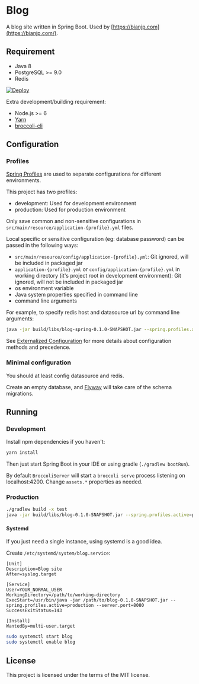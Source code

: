 # Blog

A blog site written in Spring Boot. Used by [https://bianjp.com](https://bianjp.com/).

## Requirement

* Java 8
* PostgreSQL >= 9.0
* Redis

[![Deploy](https://www.herokucdn.com/deploy/button.svg)](https://heroku.com/deploy)

Extra development/building requirement:

* Node.js >= 6
* [Yarn](https://yarnpkg.com/en/)
* [broccoli-cli](https://github.com/broccolijs/broccoli-cli)

## Configuration

### Profiles

[Spring Profiles](https://docs.spring.io/spring-boot/docs/current/reference/htmlsingle/#boot-features-profiles) are used to separate configurations for different environments.

This project has two profiles:

* development: Used for development environment
* production: Used for production environment

Only save common and non-sensitive configurations in `src/main/resource/application-{profile}.yml` files.

Local specific or sensitive configuration (eg: database password) can be passed in the following ways:

* `src/main/resource/config/application-{profile}.yml`: Git ignored, will be included in packaged jar
* `application-{profile}.yml` or `config/application-{profile}.yml` in working directory (it's project root in development environment): Git ignored, will not be included in packaged jar
* os environment variable
* Java system properties specified in command line
* command line arguments

For example, to specify redis host and datasource url by command line arguments:

```bash
java -jar build/libs/blog-spring-0.1.0-SNAPSHOT.jar --spring.profiles.active=production --spring.redis.host=127.0.0.1 --spring.datasource.url=jdbc:postgresql://localhost/blog
```

See [Externalized Configuration](https://docs.spring.io/spring-boot/docs/1.5.7.RELEASE/reference/htmlsingle/#boot-features-external-config) for more details about configuration methods and precedence.

### Minimal configuration

You should at least config datasource and redis.

Create an empty database, and [Flyway](https://flywaydb.org/) will take care of the schema migrations.

## Running

### Development

Install npm dependencies if you haven't:

```bash
yarn install
```

Then just start Spring Boot in your IDE or using gradle (`./gradlew bootRun`).

By default `BroccoliServer` will start a `broccoli serve` process listening on localhost:4200. Change `assets.*` properties as needed.

### Production

```bash
./gradlew build -x test
java -jar build/libs/blog-0.1.0-SNAPSHOT.jar --spring.profiles.active=production
```

#### Systemd

If you just need a single instance, using systemd is a good idea.

Create `/etc/systemd/system/blog.service`:

```
[Unit]
Description=Blog site
After=syslog.target

[Service]
User=YOUR_NORMAL_USER
WorkingDirectory=/path/to/working-directory
ExecStart=/usr/bin/java -jar /path/to/blog-0.1.0-SNAPSHOT.jar --spring.profiles.active=production --server.port=8080
SuccessExitStatus=143

[Install]
WantedBy=multi-user.target
```

```bash
sudo systemctl start blog
sudo systemctl enable blog
```

## License

This project is licensed under the terms of the MIT license.
